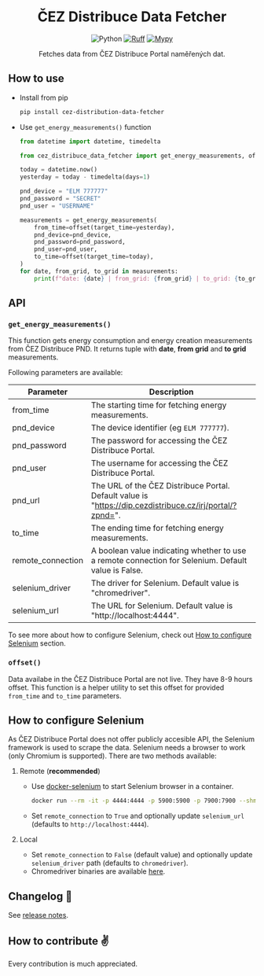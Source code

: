 <!-- markdownlint-disable-file no-inline-html first-line-h1 -->
<div align="center">

# ČEZ Distribuce Data Fetcher<!-- omit from toc -->

![Python](https://img.shields.io/badge/python-3.10|3.11-3f7cad)
[![Ruff](https://img.shields.io/badge/linter-ruff-ef5552)](https://docs.astral.sh/ruff)
[![Mypy](https://img.shields.io/badge/typing-mypy-1F5082)](https://www.mypy-lang.org)

Fetches data from ČEZ Distribuce Portal naměřených dat.

</div>

## How to use

- Install from pip
  
  ```bash
  pip install cez-distribution-data-fetcher
  ```

- Use `get_energy_measurements()` function
  ```python
  from datetime import datetime, timedelta

  from cez_distribuce_data_fetcher import get_energy_measurements, offset

  today = datetime.now()
  yesterday = today - timedelta(days=1)

  pnd_device = "ELM 777777"
  pnd_password = "SECRET"
  pnd_user = "USERNAME"

  measurements = get_energy_measurements(
      from_time=offset(target_time=yesterday),
      pnd_device=pnd_device,
      pnd_password=pnd_password,
      pnd_user=pnd_user,
      to_time=offset(target_time=today),
  )
  for date, from_grid, to_grid in measurements:
      print(f"date: {date} | from_grid: {from_grid} | to_grid: {to_grid}")
  ```

## API

### `get_energy_measurements()`

This function gets energy consumption and energy creation measurements from ČEZ Distribuce PND. It returns tuple with **date**, **from grid** and **to grid** measurements. 

Following parameters are available:

| Parameter       | Description   |
| --------------- | ------------- |
| from_time       | The starting time for fetching energy measurements. |
| pnd_device      | The device identifier (eg `ELM 777777`). |
| pnd_password    | The password for accessing the ČEZ Distribuce Portal. |
| pnd_user        | The username for accessing the ČEZ Distribuce Portal. |
| pnd_url         | The URL of the ČEZ Distribuce Portal. Default value is "https://dip.cezdistribuce.cz/irj/portal/?zpnd=". |
| to_time         | The ending time for fetching energy measurements. |
| remote_connection | A boolean value indicating whether to use a remote connection for Selenium. Default value is False. |
| selenium_driver | The driver for Selenium. Default value is "chromedriver". |
| selenium_url    | The URL for Selenium. Default value is "http://localhost:4444". |

To see more about how to configure Selenium, check out [How to configure Selenium](#how-to-configure-selenium) section.

### `offset()`

Data availabe in the ČEZ Distribuce Portal are not live. They have 8-9 hours offset. This function is a helper utility to set this offset for provided `from_time` and `to_time` parameters. 

## How to configure Selenium

As ČEZ Distribuce Portal does not offer publicly accesible API, the Selenium framework is used to scrape the data. Selenium needs a browser to work (only Chromium is supported). There are two methods available:

1) Remote (**recommended**)
   - Use [docker-selenium](https://github.com/SeleniumHQ/docker-selenium) to start Selenium browser in a container.
     ```bash
     docker run --rm -it -p 4444:4444 -p 5900:5900 -p 7900:7900 --shm-size 2g selenium/standalone-chromium:latest
     ```
    - Set `remote_connection` to `True` and optionally update `selenium_url` (defaults to `http://localhost:4444`).

2) Local
    - Set `remote_connection` to `False` (default value) and optionally update `selenium_driver` path (defaults to `chromedriver`).
    - Chromedriver binaries are available [here](https://developer.chrome.com/docs/chromedriver/downloads).

## Changelog 📝

See [release notes](https://github.com/aka-raccoon/cez-distribution-data-fetcher/releases).

## How to contribute ✌

Every contribution is much appreciated.
